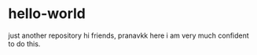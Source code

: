 # hello-world
just another repository
hi friends,
  pranavkk here i am very much confident to do this.
